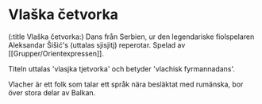 # Vlaška četvorka

(:title Vlaška četvorka:)
Dans från Serbien, ur den legendariske fiolspelaren Aleksandar Šišić's (uttalas sjisjitj) reperotar. Spelad av [[Grupper/Orientexpressen]].

Titeln uttalas 'vlasjka tjetvorka' och betyder 'vlachisk fyrmannadans'.

Vlacher är ett folk som talar ett språk nära besläktat med rumänska, bor över stora delar av Balkan. 

